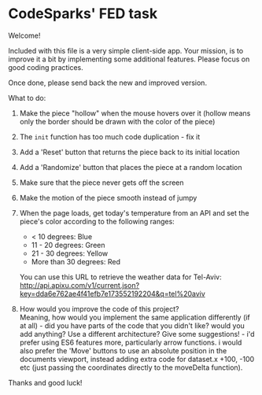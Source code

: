 # CodeSparks' FED task

Welcome!

Included with this file is a very simple client-side app.
Your mission, is to improve it a bit by implementing some additional features.
Please focus on good coding practices.

Once done, please send back the new and improved version.

What to do:

1. Make the piece "hollow" when the mouse hovers over it (hollow means only the border should be drawn with the color of the piece)
2. The `init` function has too much code duplication - fix it
3. Add a 'Reset' button that returns the piece back to its initial location
4. Add a 'Randomize' button that places the piece at a random location
5. Make sure that the piece never gets off the screen
6. Make the motion of the piece smooth instead of jumpy
7. When the page loads, get today's temperature from an API and set the piece's color according to the following ranges:

   - < 10 degrees: Blue
   - 11 - 20 degrees: Green
   - 21 - 30 degrees: Yellow
   - More than 30 degrees: Red

   You can use this URL to retrieve the weather data for Tel-Aviv:  
    http://api.apixu.com/v1/current.json?key=dda6e762ae4f41efb7e173552192204&q=tel%20aviv

8. How would you improve the code of this project?  
   Meaning, how would you implement the same application differently (if at all) - did you have parts of the code that you didn't like? would you add anything? Use a different architecture?
   Give some suggestions! - i'd prefer using ES6 features more, particularly arrow functions. i would also prefer the 'Move' buttons to use an absolute position in the documents viewport, instead adding extra code for dataset.x +100, -100 etc (just passing the coordinates directly to the moveDelta function).

Thanks and good luck!
